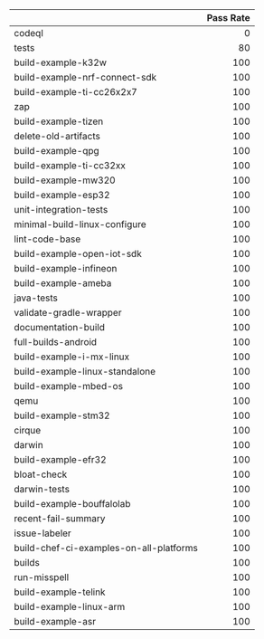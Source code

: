 |                                         |   Pass Rate |
|:----------------------------------------|------------:|
| codeql                                  |           0 |
| tests                                   |          80 |
| build-example-k32w                      |         100 |
| build-example-nrf-connect-sdk           |         100 |
| build-example-ti-cc26x2x7               |         100 |
| zap                                     |         100 |
| build-example-tizen                     |         100 |
| delete-old-artifacts                    |         100 |
| build-example-qpg                       |         100 |
| build-example-ti-cc32xx                 |         100 |
| build-example-mw320                     |         100 |
| build-example-esp32                     |         100 |
| unit-integration-tests                  |         100 |
| minimal-build-linux-configure           |         100 |
| lint-code-base                          |         100 |
| build-example-open-iot-sdk              |         100 |
| build-example-infineon                  |         100 |
| build-example-ameba                     |         100 |
| java-tests                              |         100 |
| validate-gradle-wrapper                 |         100 |
| documentation-build                     |         100 |
| full-builds-android                     |         100 |
| build-example-i-mx-linux                |         100 |
| build-example-linux-standalone          |         100 |
| build-example-mbed-os                   |         100 |
| qemu                                    |         100 |
| build-example-stm32                     |         100 |
| cirque                                  |         100 |
| darwin                                  |         100 |
| build-example-efr32                     |         100 |
| bloat-check                             |         100 |
| darwin-tests                            |         100 |
| build-example-bouffalolab               |         100 |
| recent-fail-summary                     |         100 |
| issue-labeler                           |         100 |
| build-chef-ci-examples-on-all-platforms |         100 |
| builds                                  |         100 |
| run-misspell                            |         100 |
| build-example-telink                    |         100 |
| build-example-linux-arm                 |         100 |
| build-example-asr                       |         100 |